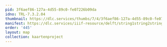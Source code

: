 ```yaml
---
pid: 3f6aef86-127a-4d55-89c0-fe07226b09da
idno: TRL-7.3.2.04
thumbnail: https://dlc.services/thumbs/7/4/3f6aef86-127a-4d55-89c0-fe07226b09da/full/400,339/0/default.jpg
manifest: https://dlc.services/iiif-resource/delft/string1string2string3/kaartenproject-2007/TRL-7.3.2.04
order: '445'
layout: map
collection: kaartenproject
---
```

